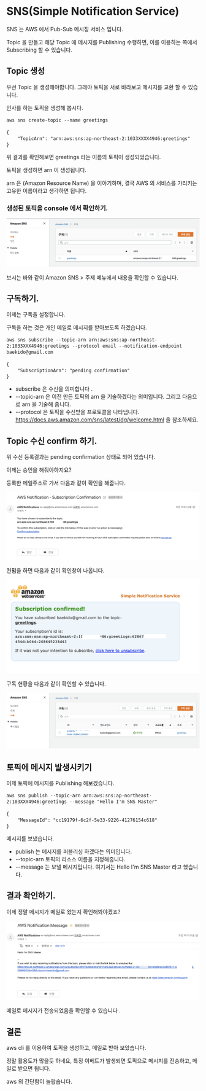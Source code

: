 # SNS(Simple Notification Service)

SNS 는 AWS 에서 Pub-Sub 메시징 서비스 입니다.

Topic 을 만들고 해당 Topic 에 메시지를 Publishing 수행하면, 이를 이용하는 쪽에서 Subscribing 할 수 있습니다.

## Topic 생성

우선 Topic 을 생성해야합니다. 그래야 토픽을 서로 바라보고 메시지를 교환 할 수 있습니다.

인사를 하는 토픽을 생성해 봅시다.

```
aws sns create-topic --name greetings

{
    "TopicArn": "arn:aws:sns:ap-northeast-2:1033XXXX4946:greetings"
}
```

위 결과를 확인해보면 greetings 라는 이름의 토픽이 생성되었습니다.

토픽을 생성하면 arn 이 생성됩니다. 

arn 은 (Amazon Resource Name) 을 이야기하며, 결국 AWS 의 서비스를 가리키는 고유한 이름이라고 생각하면 됩니다. 

### 생성된 토픽을 console 에서 확인하기. 

![aws-sns-01.png](./imgs/aws-sns-01.png)

보시는 바와 같이 Amazon SNS > 주제 메뉴에서 내용을 확인할 수 있습니다. 

## 구독하기. 

이제는 구독을 설정합니다. 

구독을 하는 것은 개인 메일로 메시지를 받아보도록 하겠습니다. 

```
aws sns subscribe --topic-arn arn:aws:sns:ap-northeast-2:1033XXX4946:greetings --protocol email --notification-endpoint baekido@gmail.com 

{
    "SubscriptionArn": "pending confirmation"
}
``` 

* subscribe 은 수신을 의미합니다 .
* --topic-arn 은 이전 만든 토픽의 arn 을 기술하겠다는 의미입니다. 그리고 다음으로 arn 을 기술해 줍니다. 
* --protocol 은 토픽을 수신받을 프로토콜을 나타냅니다. https://docs.aws.amazon.com/sns/latest/dg/welcome.html 을 참조하세요. 


## Topic 수신 confirm 하기. 

위 수신 등록결과는 pending confirmation 상태로 되어 있습니다. 

이제는 승인을 해줘야하지요? 

등록한 메일주소로 가서 다음과 같이 확인을 해줍니다. 

![aws-sns-02.png](./imgs/aws-sns-02.png)

컨펌을 하면 다음과 같이 확인창이 나옵니다. 

![aws-sns-03.png](./imgs/aws-sns-03.png)

구독 현황을 다음과 같이 확인할 수 있습니다. 

![aws-sns-05.png](./imgs/aws-sns-05.png)



## 토픽에 메시지 발생시키기 

이제 토픽에 메시지를 Publishing 해보겠습니다. 

```
aws sns publish --topic-arn arn:aws:sns:ap-northeast-2:103XXX4946:greetings --message "Hello I'm SNS Master"

{
    "MessageId": "cc19179f-6c2f-5e33-9226-41276154c618"
}
```

메시지를 보냈습니다. 

* publish 는 메시지를 퍼블리싱 하겠다는 의미입니다. 
* --topic-arn 토픽의 리소스 이름을 지정해줍니다. 
* --message 는 보낼 메시지입니다. 여기서는 Hello I'm SNS Master 라고 했습니다. 

## 결과 확인하기. 

이제 정말 메시지가 메일로 왔는지 확인해봐야겠죠? 

![aws-sns-04.png](./imgs/aws-sns-04.png)

메일로 메시지가 전송되었음을 확인할 수 있습니다 .

## 결론

aws cli 를 이용하여 토픽을 생성하고, 메일로 받아 보았습니다. 

정말 활용도가 많을듯 하네요, 특정 이베트가 발생되면 토픽으로 메시지를 전송하고, 메일로 받으면 됩니다. 

aws 의 간단함이 놀랍습니다. 
